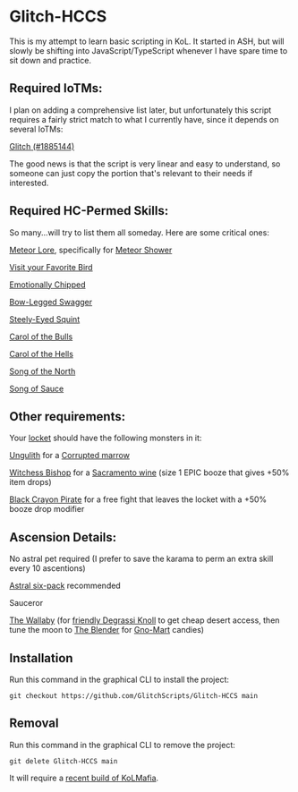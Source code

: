 # Glitch-HCCS
This is my attempt to learn basic scripting in KoL. It started in ASH, but will slowly be shifting into JavaScript/TypeScript whenever I have spare time to sit down and practice.


## Required IoTMs:
I plan on adding a comprehensive list later, but unfortunately this script requires a fairly strict match to what I currently have, since it depends on several IoTMs:

[Glitch (#1885144)](https://api.aventuristo.net/av-snapshot?u=Glitch)

The good news is that the script is very linear and easy to understand, so someone can just copy the portion that's relevant to their needs if interested.

## Required HC-Permed Skills:
So many...will try to list them all someday. Here are some critical ones:

[Meteor Lore](https://kol.coldfront.net/thekolwiki/index.php/Meteor_Lore), specifically for [Meteor Shower](https://kol.coldfront.net/thekolwiki/index.php/Meteor_Shower)

[Visit your Favorite Bird](https://kol.coldfront.net/thekolwiki/index.php/Visit_your_Favorite_Bird)

[Emotionally Chipped](https://kol.coldfront.net/thekolwiki/index.php/Emotionally_Chipped)

[Bow-Legged Swagger](https://kol.coldfront.net/thekolwiki/index.php/Bow-Legged_Swagger_(skill))

[Steely-Eyed Squint](https://kol.coldfront.net/thekolwiki/index.php/Steely-Eyed_Squint_(skill))

[Carol of the Bulls](https://kol.coldfront.net/thekolwiki/index.php/Carol_of_the_Bulls_(skill))

[Carol of the Hells](https://kol.coldfront.net/thekolwiki/index.php/Carol_of_the_Hells_(skill))

[Song of the North](https://kol.coldfront.net/thekolwiki/index.php/Song_of_the_North_(skill))

[Song of Sauce](https://kol.coldfront.net/thekolwiki/index.php/Song_of_Sauce_(skill))

## Other requirements:
Your [locket](https://kol.coldfront.net/thekolwiki/index.php/Combat_lover%27s_locket) should have the following monsters in it:

[Ungulith](https://kol.coldfront.net/thekolwiki/index.php/Ungulith) for a [Corrupted marrow](https://kol.coldfront.net/thekolwiki/index.php/Corrupted_marrow)

[Witchess Bishop](https://kol.coldfront.net/thekolwiki/index.php/Witchess_Bishop) for a [Sacramento wine](https://kol.coldfront.net/thekolwiki/index.php/Sacramento_wine) (size 1 EPIC booze that gives +50% item drops)

[Black Crayon Pirate](https://kol.coldfront.net/thekolwiki/index.php/Black_Crayon_Pirate) for a free fight that leaves the locket with a +50% booze drop modifier

## Ascension Details:
No astral pet required (I prefer to save the karama to perm an extra skill every 10 ascentions)

[Astral six-pack](https://kol.coldfront.net/thekolwiki/index.php/Astral_six-pack) recommended

Sauceror

[The Wallaby](https://kol.coldfront.net/thekolwiki/index.php/The_Wallaby) (for [friendly Degrassi Knoll](https://kol.coldfront.net/thekolwiki/index.php/The_Degrassi_Knoll_Bakery_and_Hardware_Store) to get cheap desert access, then tune the moon to [The Blender](https://kol.coldfront.net/thekolwiki/index.php/The_Blender) for [Gno-Mart](https://kol.coldfront.net/thekolwiki/index.php/Gno-Mart) candies)

## Installation
Run this command in the graphical CLI to install the project:
```
git checkout https://github.com/GlitchScripts/Glitch-HCCS main
```

## Removal
Run this command in the graphical CLI to remove the project:
```
git delete Glitch-HCCS main
```
It will require a [recent build of KoLMafia](https://github.com/kolmafia/kolmafia/releases).
